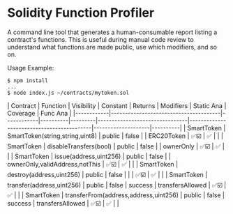 # Solidity Function Profiler

A command line tool that generates a human-consumable report listing a contract's functions. This is useful during manual code review to understand what functions are made public, use which modifiers, and so on.

Usage Example:

```
$ npm install
...
$ node index.js ~/contracts/mytoken.sol
```



|  Contract  |               Function                | Visibility | Constant | Returns |           Modifiers            |                Static Ana
         |      Coverage      | Func Ana |
|------------|---------------------------------------|------------|----------|---------|--------------------------------|-------------------------------------------|--------------------|----------|
| SmartToken | SmartToken(string,string,uint8)       | public     | false    |         | ERC20Token                     | :white_check_mark::ballot_box_with_check: | :white_check_mark: |          |
| SmartToken | disableTransfers(bool)                | public     | false    |         | ownerOnly                      | :white_check_mark::ballot_box_with_check: | :white_check_mark: |          |
| SmartToken | issue(address,uint256)                | public     | false    |         | ownerOnly,validAddress,notThis | :white_check_mark::ballot_box_with_check: | :white_check_mark: |          |
| SmartToken | destroy(address,uint256)              | public     | false    |         |                                | :white_check_mark::ballot_box_with_check: | :white_check_mark: |          |
| SmartToken | transfer(address,uint256)             | public     | false    | success | transfersAllowed               | :white_check_mark::ballot_box_with_check: | :white_check_mark: |          |
| SmartToken | transferFrom(address,address,uint256) | public     | false    | success | transfersAllowed               | :white_check_mark::ballot_box_with_check: | :white_check_mark: |          |

